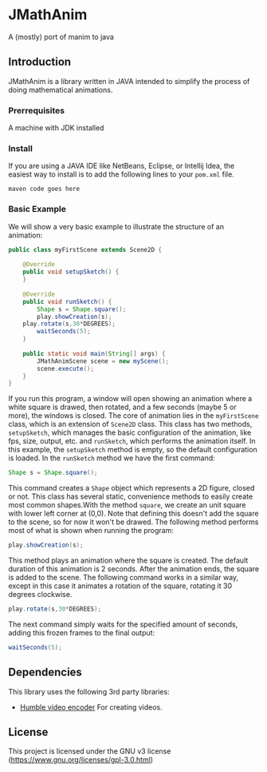 # JMathAnim
A (mostly) port of manim to java

## Introduction

JMathAnim is a library written in JAVA intended to simplify the process of doing mathematical animations.

### Prerrequisites
A machine with JDK installed

### Install

If you are using a JAVA IDE like NetBeans, Eclipse, or Intellij Idea, the easiest way to install is to add the following lines to your `pom.xml` file.
```
maven code goes here
```
### Basic Example
We will show a very basic example to illustrate the structure of an animation:
```java
public class myFirstScene extends Scene2D {
    
    @Override
    public void setupSketch() {
    }
    
    @Override
    public void runSketch() {
        Shape s = Shape.square();
        play.showCreation(s);
	play.rotate(s,30*DEGREES);
        waitSeconds(5);
    }
	
	public static void main(String[] args) {
        JMathAnimScene scene = new myScene();
        scene.execute();
    }
}
```
If you run this program, a window will open showing an animation where a white square is drawed, then rotated, and a few seconds (maybe 5 or more), the windows is closed.
The core of animation lies in the `myFirstScene` class, which is an extension of `Scene2D` class. This class has two methods, `setupSketch`, which manages the basic configuration of the animation, like fps, size, output, etc. and `runSketch`, which performs the animation itself.
In this example, the `setupSketch` method is empty, so the default configuration is loaded. In the `runSketch` method we have the first command:
```java
Shape s = Shape.square();
```
This command creates a `Shape` object which represents a 2D figure, closed or not. This class has several static, convenience methods to easily create most common shapes.With the method `square`, we create an unit square with lower left corner at (0,0). Note that defining this doesn't add the square to the scene, so for now it won't be drawed.
The following method performs most of what is shown when running the program:
```java
play.showCreation(s);
```
This method plays an animation where the square is created. The default duration of this animation is 2 seconds. After the animation ends, the square is added to the scene.
The following command works in a similar way, except in this case it animates a rotation of the square, rotating it 30 degrees clockwise.
```java
play.rotate(s,30*DEGREES);
```
The next command simply waits for the specified amount of seconds, adding this frozen frames to the final output:
```java
waitSeconds(5);
```

## Dependencies

This library uses the following 3rd party libraries:

* [Humble video encoder](https://github.com/artclarke/humble-video) For creating videos.



## License

This project is licensed under the GNU v3 license (https://www.gnu.org/licenses/gpl-3.0.html)
